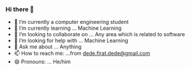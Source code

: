 ### Hi there 👋

<!--
**FiratDede/FiratDede** is a ✨ _special_ ✨ repository because its `README.md` (this file) appears on your GitHub profile.
-->


- 🔭 I’m currently a computer engineering student
- 🌱 I’m currently learning ... Machine Learning
- 👯 I’m looking to collaborate on ... Any area which is related to software
- 🤔 I’m looking for help with ... Machine Learning
- 💬 Ask me about ... Anything
- 📫 How to reach me: ...from dede.firat.dede@gmail.com
- 😄 Pronouns: ... He/him 

